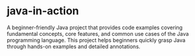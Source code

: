 # java-in-action

A beginner-friendly Java project that provides code examples covering fundamental concepts,
core features, and common use cases of the Java programming language.
This project helps beginners quickly grasp Java through hands-on examples and detailed annotations.

